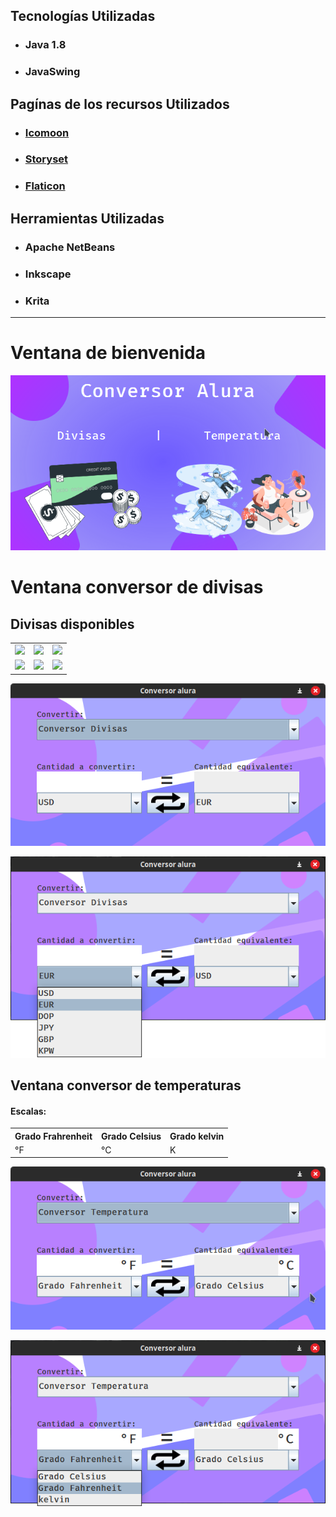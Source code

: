 

## Tecnologías Utilizadas

- ### Java 1.8
- ### JavaSwing

## Pagínas de los recursos Utilizados

- ### [Icomoon](https://icomoon.io) 
- ### [Storyset](https://storyset.com)
- ### [Flaticon](www.flaticon.es)

## Herramientas Utilizadas

- ### Apache NetBeans
- ### Inkscape
- ### Krita

---

# Ventana de bienvenida
![img](https://github.com/W4rl1n26/imagenes-repo/blob/main/bienvenida.png?raw=true)

# Ventana conversor de divisas
## Divisas disponibles
<table>
	<tr>
	<td><img src="https://cdn-icons-png.flaticon.com/128/206/206626.png"></td>
	<td><img src="https://cdn-icons-png.flaticon.com/128/206/206593.png"></td>
	<td><img src="https://cdn-icons-png.flaticon.com/128/206/206805.png"></td>
	</tr>
	<tr>
	<td><img src="https://cdn-icons-png.flaticon.com/128/206/206592.png"></td>
	<td><img src="https://cdn-icons-png.flaticon.com/128/206/206789.png"></td>
	<td><img src="https://cdn-icons-png.flaticon.com/128/206/206758.png"></td>
	</tr>
</table>

![img](https://github.com/W4rl1n26/imagenes-repo/blob/main/divisas.png?raw=true)

![img](https://github.com/W4rl1n26/imagenes-repo/blob/main/conversor_divisas.png?raw=true)

## Ventana conversor de temperaturas

#### Escalas:
<table>
	<tr>
		<th>Grado Frahrenheit</th>
		<th>Grado Celsius</th>
		<th>Grado kelvin</th>
	</tr>
	<tr>
		<td>°F</td>
		<td>°C</td>
		<td>K</td>
	</tr>
<table>

![](https://github.com/W4rl1n26/imagenes-repo/blob/main/temperatura.png?raw=true)

![](https://github.com/W4rl1n26/imagenes-repo/blob/main/conversor_temp.png?raw=true)

